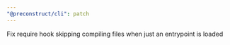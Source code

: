 ```yaml
---
"@preconstruct/cli": patch
---
```


Fix require hook skipping compiling files when just an entrypoint is loaded
